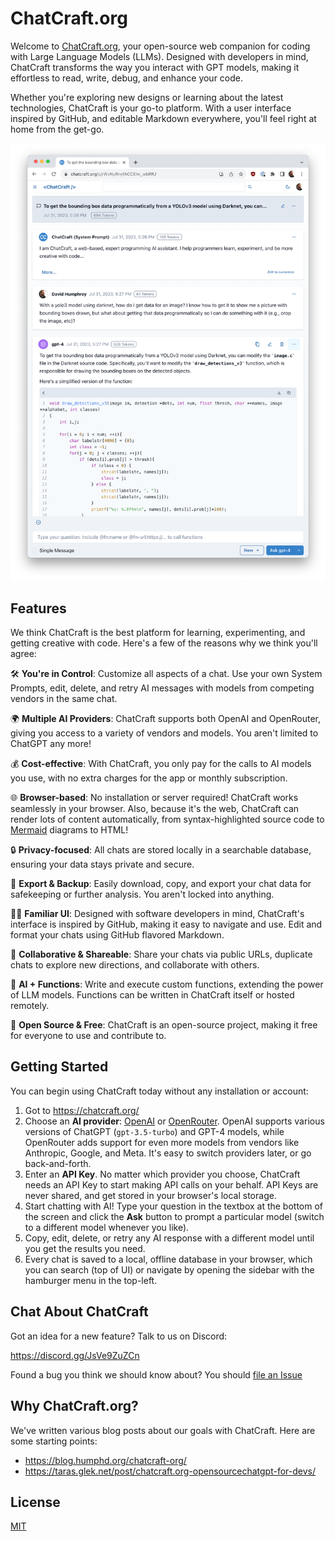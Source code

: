# ChatCraft.org

Welcome to [ChatCraft.org](https://chatcraft.org), your open-source web companion for coding with Large Language Models (LLMs). Designed with developers in mind, ChatCraft transforms the way you interact with GPT models, making it effortless to read, write, debug, and enhance your code.

Whether you're exploring new designs or learning about the latest technologies, ChatCraft is your go-to platform. With a user interface inspired by GitHub, and editable Markdown everywhere, you'll feel right at home from the get-go.

![ChatCraft UI Example](docs/chatcraft-example.png)

## Features

We think ChatCraft is the best platform for learning, experimenting, and getting creative with code. Here's a few of the reasons why we think you'll agree:

🛠️ **You're in Control**: Customize all aspects of a chat. Use your own System Prompts, edit, delete, and retry AI messages with models from competing vendors in the same chat.

🌍 **Multiple AI Providers**: ChatCraft supports both OpenAI and OpenRouter, giving you access to a variety of vendors and models. You aren't limited to ChatGPT any more!

💰 **Cost-effective**: With ChatCraft, you only pay for the calls to AI models you use, with no extra charges for the app or monthly subscription.

🌐 **Browser-based**: No installation or server required! ChatCraft works seamlessly in your browser. Also, because it's the web, ChatCraft can render lots of content automatically, from syntax-highlighted source code to [Mermaid](https://mermaid.js.org/) diagrams to HTML!

🔒 **Privacy-focused**: All chats are stored locally in a searchable database, ensuring your data stays private and secure.

💾 **Export & Backup**: Easily download, copy, and export your chat data for safekeeping or further analysis. You aren't locked into anything.

👩‍💻 **Familiar UI**: Designed with software developers in mind, ChatCraft's interface is inspired by GitHub, making it easy to navigate and use. Edit and format your chats using GitHub flavored Markdown.

🔄 **Collaborative & Shareable**: Share your chats via public URLs, duplicate chats to explore new directions, and collaborate with others.

🔧 **AI + Functions**: Write and execute custom functions, extending the power of LLM models. Functions can be written in ChatCraft itself or hosted remotely.

🎉 **Open Source & Free**: ChatCraft is an open-source project, making it free for everyone to use and contribute to.

## Getting Started

You can begin using ChatCraft today without any installation or account:

1. Got to <https://chatcraft.org/>
2. Choose an **AI provider**: [OpenAI](https://openai.com/) or [OpenRouter](https://openrouter.ai/). OpenAI supports various versions of ChatGPT (`gpt-3.5-turbo`) and GPT-4 models, while OpenRouter adds support for even more models from vendors like Anthropic, Google, and Meta. It's easy to switch providers later, or go back-and-forth.
3. Enter an **API Key**. No matter which provider you choose, ChatCraft needs an API Key to start making API calls on your behalf. API Keys are never shared, and get stored in your browser's local storage.
4. Start chatting with AI! Type your question in the textbox at the bottom of the screen and click the **Ask** button to prompt a particular model (switch to a different model whenever you like).
5. Copy, edit, delete, or retry any AI response with a different model until you get the results you need.
6. Every chat is saved to a local, offline database in your browser, which you can search (top of UI) or navigate by opening the sidebar with the hamburger menu in the top-left.

## Chat About ChatCraft

Got an idea for a new feature? Talk to us on Discord:

<https://discord.gg/JsVe9ZuZCn>

Found a bug you think we should know about? You should [file an Issue](https://github.com/tarasglek/chatcraft.org/issues)

## Why ChatCraft.org?

We've written various blog posts about our goals with ChatCraft. Here are some starting points:

- <https://blog.humphd.org/chatcraft-org/>
- <https://taras.glek.net/post/chatcraft.org-opensourcechatgpt-for-devs/>

## License

[MIT](./LICENSE)
